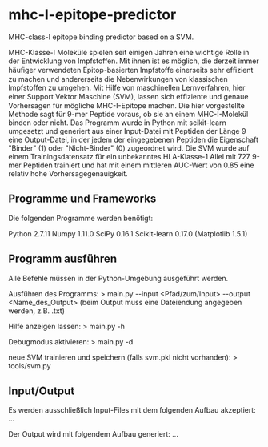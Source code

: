 # mhc-I-epitope-predictor
MHC-class-I epitope binding predictor based on a SVM. 

MHC-Klasse-I Moleküle spielen seit einigen Jahren eine wichtige Rolle in der Entwicklung von Impfstoffen. Mit ihnen ist es möglich, die derzeit immer häuﬁger verwendeten Epitop-basierten Impfstoffe einerseits sehr efﬁzient zu machen und andererseits die Nebenwirkungen von klassischen Impfstoffen zu umgehen. Mit Hilfe von maschinellen Lernverfahren, hier einer Support Vektor Maschine (SVM), lassen sich efﬁziente und genaue Vorhersagen für mögliche MHC-I-Epitope machen. Die hier vorgestellte Methode sagt für 9-mer Peptide voraus, ob sie an einem MHC-I-Molekül binden oder nicht. Das Programm wurde in Python mit scikit-learn umgesetzt und generiert aus einer Input-Datei mit Peptiden der Länge 9 eine Output-Datei, in der jedem der eingegebenen Peptiden die Eigenschaft "Binder" (1) oder "Nicht-Binder" (0) zugeordnet wird. Die SVM wurde auf einem Trainingsdatensatz für ein unbekanntes HLA-Klasse-1 Allel mit 727 9-mer Peptiden trainiert und hat mit einem mittleren AUC-Wert von 0.85 eine relativ hohe Vorhersagegenauigkeit.

## Programme und Frameworks
Die folgenden Programme werden benötigt:

Python 		2.7.11
Numpy		1.11.0
SciPy 		0.16.1
Scikit-learn	0.17.0
(Matplotlib	1.5.1)

## Programm ausführen
Alle Befehle müssen in der Python-Umgebung ausgeführt werden.

Ausführen des Programms:
	> main.py --input <Pfad/zum/Input> --output <Name_des_Output>
	(beim Output muss eine Dateiendung angegeben werden, z.B. .txt)

Hilfe anzeigen lassen:
	> main.py -h

Debugmodus aktivieren:
	> main.py -d

neue SVM trainieren und speichern (falls svm.pkl nicht vorhanden):
	> tools/svm.py 

## Input/Output

Es werden ausschließlich Input-Files mit dem folgenden Aufbau akzeptiert:
	<sequence1>
	<sequence2>
	<sequence3>
	<sequence4>
	...

Der Output wird mit folgendem Aufbau generiert:
	<sequence1><tab><classification>
	<sequence2><tab><classification>
	<sequence3><tab><classification>
	<sequence4><tab><classification>
	...



